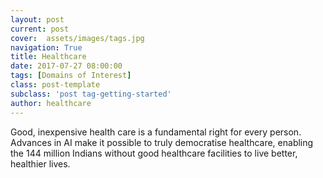```yaml
---
layout: post
current: post
cover:  assets/images/tags.jpg
navigation: True
title: Healthcare
date: 2017-07-27 08:00:00
tags: [Domains of Interest]
class: post-template
subclass: 'post tag-getting-started'
author: healthcare
---
```


Good, inexpensive health care is a fundamental right for every person.  Advances in AI make it possible to truly democratise healthcare, enabling the 144 million Indians without good healthcare facilities to live better, healthier lives. 